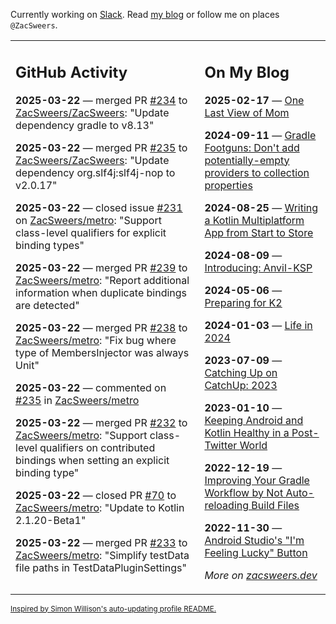 Currently working on [Slack](https://slack.com/). Read [my blog](https://zacsweers.dev/) or follow me on places `@ZacSweers`.

<table><tr><td valign="top" width="60%">

## GitHub Activity
<!-- githubActivity starts -->
**2025-03-22** — merged PR [#234](https://github.com/ZacSweers/ZacSweers/pull/234) to [ZacSweers/ZacSweers](https://github.com/ZacSweers/ZacSweers): "Update dependency gradle to v8.13"

**2025-03-22** — merged PR [#235](https://github.com/ZacSweers/ZacSweers/pull/235) to [ZacSweers/ZacSweers](https://github.com/ZacSweers/ZacSweers): "Update dependency org.slf4j:slf4j-nop to v2.0.17"

**2025-03-22** — closed issue [#231](https://github.com/ZacSweers/metro/issues/231) on [ZacSweers/metro](https://github.com/ZacSweers/metro): "Support class-level qualifiers for explicit binding types"

**2025-03-22** — merged PR [#239](https://github.com/ZacSweers/metro/pull/239) to [ZacSweers/metro](https://github.com/ZacSweers/metro): "Report additional information when duplicate bindings are detected"

**2025-03-22** — merged PR [#238](https://github.com/ZacSweers/metro/pull/238) to [ZacSweers/metro](https://github.com/ZacSweers/metro): "Fix bug where type of MembersInjector was always Unit"

**2025-03-22** — commented on [#235](https://github.com/ZacSweers/metro/issues/235#issuecomment-2745837651) in [ZacSweers/metro](https://github.com/ZacSweers/metro)

**2025-03-22** — merged PR [#232](https://github.com/ZacSweers/metro/pull/232) to [ZacSweers/metro](https://github.com/ZacSweers/metro): "Support class-level qualifiers on contributed bindings when setting an explicit binding type"

**2025-03-22** — closed PR [#70](https://github.com/ZacSweers/metro/pull/70) to [ZacSweers/metro](https://github.com/ZacSweers/metro): "Update to Kotlin 2.1.20-Beta1"

**2025-03-22** — merged PR [#233](https://github.com/ZacSweers/metro/pull/233) to [ZacSweers/metro](https://github.com/ZacSweers/metro): "Simplify testData file paths in TestDataPluginSettings"
<!-- githubActivity ends -->
</td><td valign="top" width="40%">

## On My Blog
<!-- blog starts -->
**2025-02-17** — [One Last View of Mom](https://www.zacsweers.dev/one-last-view-of-mom/)

**2024-09-11** — [Gradle Footguns: Don't add potentially-empty providers to collection properties](https://www.zacsweers.dev/gradle-footgun-adding-empty-providers-to-collection-properties/)

**2024-08-25** — [Writing a Kotlin Multiplatform App from Start to Store](https://www.zacsweers.dev/writing-a-kotlin-multiplatform-app-from-start-to-store/)

**2024-08-09** — [Introducing: Anvil-KSP](https://www.zacsweers.dev/introducing-anvil-ksp/)

**2024-05-06** — [Preparing for K2](https://www.zacsweers.dev/preparing-for-k2/)

**2024-01-03** — [Life in 2024](https://www.zacsweers.dev/life-in-2024/)

**2023-07-09** — [Catching Up on CatchUp: 2023](https://www.zacsweers.dev/catching-up-on-catchup-2023/)

**2023-01-10** — [Keeping Android and Kotlin Healthy in a Post-Twitter World](https://www.zacsweers.dev/keeping-android-healthy/)

**2022-12-19** — [Improving Your Gradle Workflow by Not Auto-reloading Build Files](https://www.zacsweers.dev/improving-your-workflow-by-not-auto-reloading-build-files/)

**2022-11-30** — [Android Studio's "I'm Feeling Lucky" Button](https://www.zacsweers.dev/android-studios-im-feeling-lucky-button/)
<!-- blog ends -->
_More on [zacsweers.dev](https://zacsweers.dev/)_
</td></tr></table>

<sub><a href="https://simonwillison.net/2020/Jul/10/self-updating-profile-readme/">Inspired by Simon Willison's auto-updating profile README.</a></sub>